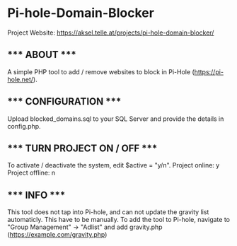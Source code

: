 # Pi-hole-Domain-Blocker
Project Website: https://aksel.telle.at/projects/pi-hole-domain-blocker/

## *** ABOUT ***
A simple PHP tool to add / remove websites to block in Pi-Hole (https://pi-hole.net/).

## *** CONFIGURATION ***
Upload blocked_domains.sql to your SQL Server and provide the details in config.php.

## *** TURN PROJECT ON / OFF ***
To activate / deactivate the system, edit $active = "y/n".
Project online: y
Project offline: n

## *** INFO ***
This tool does not tap into Pi-hole, and can not update the gravity list automaticly. This have to be manually.
To add the tool to Pi-hole, navigate to "Group Management" -> "Adlist" and add gravity.php (https://example.com/gravity.php)
